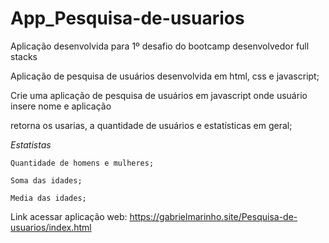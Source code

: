 # App_Pesquisa-de-usuarios
Aplicação desenvolvida  para 1º desafio do bootcamp desenvolvedor full stacks 
 
 Aplicação de pesquisa de usuários desenvolvida em html, css e javascript;
 
Crie uma aplicação de pesquisa de usuários em javascript onde usuário insere nome e aplicação

retorna os usarias, a quantidade de usuários e estatísticas em geral;

*Estatistas*

	Quantidade de homens e mulheres;

	Soma das idades;

	Media das idades; 

Link acessar aplicação web: https://gabrielmarinho.site/Pesquisa-de-usuarios/index.html
